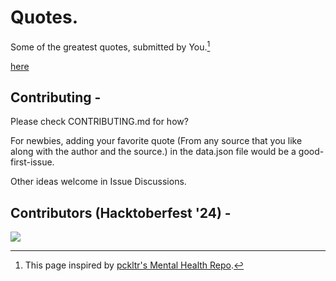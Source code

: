 # Quotes.
Some of the greatest quotes, submitted by You.[^1]

[here](https://jayshukla8.github.io/Quotes/)

## Contributing -
Please check CONTRIBUTING.md for how?

For newbies, adding your favorite quote (From any source that you like along with the author and the source.) in the data.json file would be a good-first-issue. 

Other ideas welcome in Issue Discussions.

## Contributors (Hacktoberfest '24) -
<a href="https://github.com/JayShukla8/Quotes/graphs/contributors">
  <img src="https://contrib.rocks/image?repo=JayShukla8/Quotes&columns=16" />
</a>


[^1]: This page inspired by [pckltr's Mental Health Repo](https://github.com/pckltr/mental-health).


